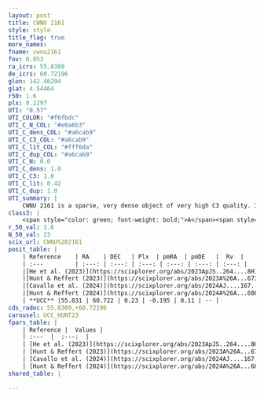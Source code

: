 ```yaml
---
layout: post
title: CWNU 2161
style: style
title_flag: true
more_names: 
fname: cwnu2161
fov: 0.053
ra_icrs: 55.8309
de_icrs: 60.72196
glon: 142.46294
glat: 4.54464
r50: 1.6
plx: 0.2297
UTI: "0.57"
UTI_COLOR: "#f6fbdc"
UTI_C_N_COL: "#e0a6b3"
UTI_C_dens_COL: "#a6cab9"
UTI_C_C3_COL: "#a6cab9"
UTI_C_lit_COL: "#fff6da"
UTI_C_dup_COL: "#a6cab9"
UTI_C_N: 0.0
UTI_C_dens: 1.0
UTI_C_C3: 1.0
UTI_C_lit: 0.42
UTI_C_dup: 1.0
UTI_summary: |
    CWNU 2161 is a sparse, very dense object of very high C3 quality. It was recently reported in the literature.<br><br><span style="color: #99180f; font-weight: bold;">Warning: </span>contains less than 25 stars with <i>P>0.5</i> estimated.
class3: |
    <span style="color: green; font-weight: bold;">A</span><span style="color: green; font-weight: bold;">A</span>
r_50_val: 1.6
N_50_val: 23
scix_url: CWNU%202161
posit_table: |
    | Reference    | RA    | DEC   | Plx  | pmRA  | pmDE   |  Rv  |
    | :---         | :---: | :---: | :---: | :---: | :---: | :---: |
    |[He et al. (2023)](https://scixplorer.org/abs/2023ApJS..264....8H) | 55.834 | 60.719 | 0.243 | -0.181 | 0.095 | -- |
    |[Hunt & Reffert (2023)](https://scixplorer.org/abs/2023A%26A...673A.114H) | 55.845 | 60.721 | 0.217 | -0.213 | 0.11 | -32.874 |
    |[Cavallo et al. (2024)](https://scixplorer.org/abs/2024AJ....167...12C) | 55.854 | 60.711 | 0.224 | -- | -- | -- |
    |[Hunt & Reffert (2024)](https://scixplorer.org/abs/2024A%26A...686A..42H) | 55.845 | 60.721 | 0.217 | -0.213 | 0.11 | -32.874 |
    | **UCC** |55.831 | 60.722 | 0.23 | -0.195 | 0.11 | -- | 
cds_radec: 55.8309,+60.72196
carousel: UCC_HUNT23
fpars_table: |
    | Reference |  Values |
    | :---  |  :---:  |
    | [He et al. (2023)](https://scixplorer.org/abs/2023ApJS..264....8H) | `A0=3.3, m-M=13.2, logAge=7.55` |
    | [Hunt & Reffert (2023)](https://scixplorer.org/abs/2023A%26A...673A.114H) | `AV50=3.123, diffAV50=2.225, MOD50=12.916, logAge50=7.527` |
    | [Cavallo et al. (2024)](https://scixplorer.org/abs/2024AJ....167...12C) | `AV50=2.85, dMod50=13.16, logAge50=7.87, [Fe/H]50=0.57` |
    | [Hunt & Reffert (2024)](https://scixplorer.org/abs/2024A%26A...686A..42H) | `MassJ=591.309` |
shared_table: |
    
---
```

